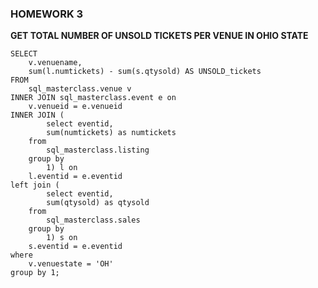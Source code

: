 ### **HOMEWORK 3** ###

**GET TOTAL NUMBER OF UNSOLD TICKETS PER VENUE IN OHIO STATE**

```
SELECT
	v.venuename,
	sum(l.numtickets) - sum(s.qtysold) AS UNSOLD_tickets
FROM
	sql_masterclass.venue v
INNER JOIN sql_masterclass.event e on
	v.venueid = e.venueid
INNER JOIN (
		select eventid,
		sum(numtickets) as numtickets
	from
		sql_masterclass.listing
	group by
		1) l on
	l.eventid = e.eventid
left join (
		select eventid,
		sum(qtysold) as qtysold
	from
		sql_masterclass.sales
	group by
		1) s on
	s.eventid = e.eventid
where
	v.venuestate = 'OH'
group by 1;
```
![]()




